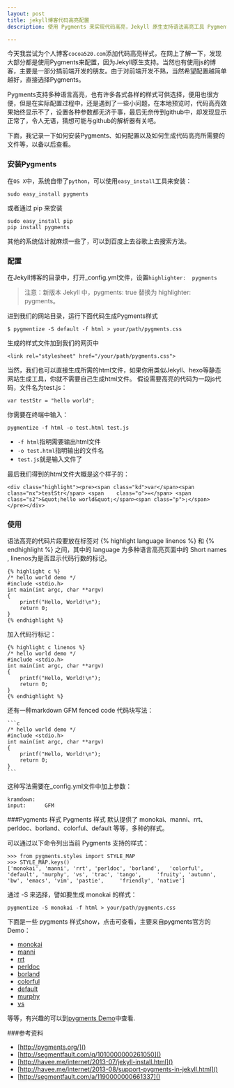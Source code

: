 ```yaml
---
layout: post
title: jekyll博客代码高亮配置
description: 使用 Pygments 来实现代码高亮，Jekyll 原生支持语法高亮工具 Pygments ，Pygments 支持多种语言高亮, 并且非常方便使用。

---
```


今天我尝试为个人博客`cocoa520.com`添加代码高亮样式，在网上了解一下，发现大部分都是使用Pygments来配置，因为Jekyll原生支持。当然也有使用js的博客，主要是一部分搞前端开发的朋友。由于对前端开发不熟，当然希望配置越简单越好，直接选择Pygments。

Pygments支持多种语言高亮，也有许多各式各样的样式可供选择，便用也很方便，但是在实际配置过程中，还是遇到了一些小问题，在本地预览时，代码高亮效果始终显示不了，设置各种参数都无济于事，最后无奈传到github中，却发现显示正常了，令人无语，猜想可能与github的解析器有关吧。

下面，我记录一下如何安装Pygments、如何配置以及如何生成代码高亮所需要的文件等，以备以后查看。

### 安装Pygments

在`OS X`中，系统自带了`python`，可以使用`easy_install`工具来安装：
	
	sudo easy_install pygments
	
或者通过 pip 来安装

	sudo easy_install pip
	pip install pygments

其他的系统估计就麻烦一些了，可以到百度上去谷歌上去搜索方法。

### 配置

在Jekyll博客的目录中，打开_config.yml文件，设置`highlighter:  pygments`

> 注意：新版本 Jekyll 中，pygments: true 替换为 highlighter: pygments。

进到我们的网站目录，运行下面代码生成Pygments样式

	$ pygmentize -S default -f html > your/path/pygments.css

生成的样式文件加到我们的网页中

	<link rel="stylesheet" href="/your/path/pygments.css">

当然，我们也可以直接生成所需的html文件，如果你用类似Jekyll、hexo等静态网站生成工具，你就不需要自己生成html文件。
假设需要高亮的代码为一段js代码，文件名为test.js：

	var testStr = "hello world";
你需要在终端中输入：

	pygmentize -f html -o test.html test.js
* `-f html`指明需要输出html文件
* `-o test.html`指明输出的文件名
* `test.js`就是输入文件了

最后我们得到的html文件大概是这个样子的：
				
	<div class="highlight"><pre><span class="kd">var</span><span class="nx">testStr</span> <span 	class="o">=</span> <span class="s2">&quot;hello world&quot;</span><span class="p">;</span></pre></div>

### 使用

语法高亮的代码片段要放在标签对 {% highlight language linenos %} 和 {% endhighlight %} 之间，其中的 language 为多种语言高亮页面中的 Short names , linenos为是否显示代码行数的标记。

	{% highlight c %}
	/* hello world demo */
	#include <stdio.h>
	int main(int argc, char **argv)
	{
    	printf("Hello, World!\n");
    	return 0;
	}
	{% endhighlight %}

加入代码行标记：

	{% highlight c linenos %}
	/* hello world demo */
	#include <stdio.h>
	int main(int argc, char **argv)
	{
    	printf("Hello, World!\n");
    	return 0;
	}
	{% endhighlight %}

还有一种markdown GFM fenced code 代码块写法：

	```c
	/* hello world demo */
	#include <stdio.h>
	int main(int argc, char **argv)
	{
    	printf("Hello, World!\n");
    	return 0;
	}
	```
这种写法需要在_config.yml文件中加上参数：

	kramdown:
	input:      GFM

###Pygments 样式
Pygments 样式 默认提供了 monokai、manni、rrt、perldoc、borland、colorful、default 等等，多种的样式。

可以通过以下命令列出当前 Pygments 支持的样式：

	>>> from pygments.styles import STYLE_MAP
	>>> STYLE_MAP.keys()
	['monokai', 'manni', 'rrt', 'perldoc', 'borland', 	'colorful', 'default', 'murphy', 'vs', 'trac', 'tango', 	'fruity', 'autumn', 'bw', 'emacs', 'vim', 'pastie', 	'friendly', 'native']
通过 -S 来选择，譬如要生成 monokai 的样式：

	pygmentize -S monokai -f html > your/path/pygments.css
下面是一些 pygments 样式show，点击可查看，主要来自pygments官方的Demo：

* [monokai](http://pygments.org/demo/1474764/?style=monokai)
* [manni](http://pygments.org/demo/1474764/?style=manni)
* [rrt](http://pygments.org/demo/1474764/?style=rrt)
* [perldoc](http://pygments.org/demo/1474764/?style=perldoc)
* [borland](http://pygments.org/demo/1474764/?style=borland)
* [colorful](http://pygments.org/demo/1474764/?style=colorful)
* [default](http://pygments.org/demo/1474764/?style=default)
* [murphy](http://pygments.org/demo/1474764/?style=murphy)
* [vs](http://pygments.org/demo/1474764/?style=vs)

等等，有兴趣的可以到[pygments Demo](http://pygments.org/demo)中查看.


###参考资料
* [http://pygments.org/]()
* [http://segmentfault.com/q/1010000000261050]()
* [http://havee.me/internet/2013-07/jekyll-install.html]()
* [http://havee.me/internet/2013-08/support-pygments-in-jekyll.html]()
* [http://segmentfault.com/a/1190000000661337]()